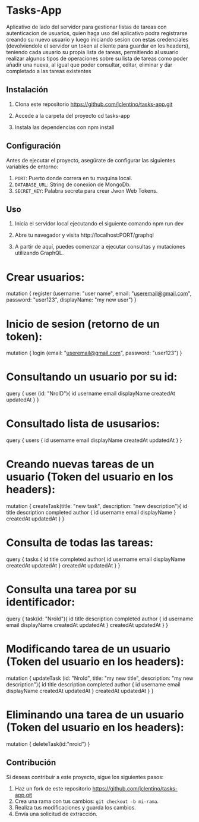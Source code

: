 # Tasks-App 
Aplicativo de lado del servidor para gestionar listas de tareas con autenticacion de usuarios,
quien haga uso del aplicativo podra registrarse creando su nuevo usuario y luego iniciando sesion con estas credenciales (devolviendole el servidor un token al cliente para guardar en los headers), teniendo cada usuario su propia lista de tareas, permitiendo al usuario realizar algunos tipos de operaciones sobre su lista de tareas como poder añadir una nueva, al igual que poder consultar, editar, eliminar y dar completado a las tareas existentes 


## Instalación
1. Clona este repositorio 
https://github.com/jclentino/tasks-app.git

2. Accede a la carpeta del proyecto 
cd tasks-app

3. Instala las dependencias con 
npm install 


## Configuración
Antes de ejecutar el proyecto, asegúrate de configurar las siguientes variables de entorno:

1. `PORT`: Puerto donde correra en tu maquina local.
2. `DATABASE_URL`: String de conexion de MongoDb.
3. `SECRET_KEY`: Palabra secreta para crear Jwon Web Tokens.


## Uso
1. Inicia el servidor local ejecutando el siguiente comando 
npm run dev

2. Abre tu navegador y visita 
http://localhost:PORT/graphql

3. A partir de aquí, puedes comenzar a ejecutar consultas y mutaciones utilizando GraphQL.
# Crear usuarios: 
mutation {
  register (username: "user name", email: "useremail@gmail.com", password: "user123", displayName: "my new user")
}


# Inicio de sesion (retorno de un token):
mutation {
  login (email: "useremail@gmail.com", password: "user123")
}


# Consultando un usuario por su id:
query {
  user (id: "NroID"){
    id
    username
    email
    displayName
    createdAt
    updatedAt
  }
}


# Consultado lista de ususarios: 
query {
  users {
    id
    username
    email
    displayName
    createdAt
    updatedAt
  }
}

# Creando nuevas tareas de un usuario (Token del usuario en los headers): 
mutation {
  createTask(title: "new task", description: "new description"){
    id
    title
    description
    completed
    author {
      id
      username
      email
      displayName
    }
    createdAt
    updatedAt
  }
}


# Consulta de todas las tareas:
query {
  tasks {
    id
    title
    completed
    author{
      id 
      username
      email
      displayName
      createdAt
      updatedAt
    }
    createdAt
    updatedAt
  }
}


# Consulta una tarea por su identificador:
query {
  task(id: "NroId"){
    id
    title
    description
    completed
    author {
      id
      username
      email
      displayName
      createdAt
      updatedAt
    }
    createdAt
    updatedAt
  }
}


# Modificando tarea de un usuario (Token del usuario en los headers):
mutation {
  updateTask (id: "NroId", title: "my new title", description: "my new description"){
    id
    title
    description
    completed
    author {
      id
      username
      email
      displayName
      createdAt 
      updatedAt
    }
    createdAt
    updatedAt
  }
}

# Eliminando una tarea de un usuario (Token del usuario en los headers):
mutation {
  deleteTask(id:"nroid")
}


## Contribución
Si deseas contribuir a este proyecto, sigue los siguientes pasos:

1. Haz un fork de este repositorio https://github.com/jclentino/tasks-app.git
2. Crea una rama con tus cambios: `git checkout -b mi-rama`.
3. Realiza tus modificaciones y guarda los cambios.
4. Envía una solicitud de extracción.
